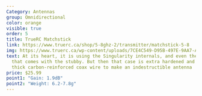 ```yaml
---
Category: Antennas
group: Omnidirectional
color: orange
visible: true
order: 5
title: TrueRC Matchstick
link: https://www.truerc.ca/shop/5-8ghz-2/transmitter/matchstick-5-8
img: https://www.truerc.ca/wp-content/uploads/7CE4C549-D95B-497E-9AA7-A4E45B4DA844-e1632424273687.jpeg
text: At its heart, it is using the Singularity internals, and even the case
  that comes with the stubby. But then that case is extra hardened and has a
  thick carbon-reinforced coax wire to make an indestructible antenna
price: $25.99
point1: "Gain: 1.9dB"
point2: "Weight: 6.2-7.8g"
---
```

